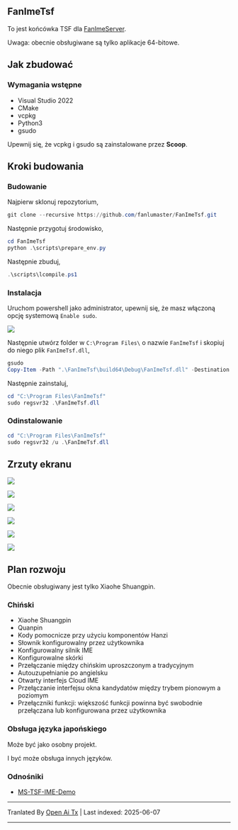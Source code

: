 ## FanImeTsf

To jest końcówka TSF dla [FanImeServer](https://github.com/fanlumaster/FanImeServer).

Uwaga: obecnie obsługiwane są tylko aplikacje 64-bitowe.

## Jak zbudować

### Wymagania wstępne

- Visual Studio 2022
- CMake
- vcpkg
- Python3
- gsudo

Upewnij się, że vcpkg i gsudo są zainstalowane przez **Scoop**.

## Kroki budowania

### Budowanie

Najpierw sklonuj repozytorium,

```powershell
git clone --recursive https://github.com/fanlumaster/FanImeTsf.git
```

Następnie przygotuj środowisko,

```powershell
cd FanImeTsf
python .\scripts\prepare_env.py
```

Następnie zbuduj,

```powershell
.\scripts\lcompile.ps1
```

### Instalacja

Uruchom powershell jako administrator, upewnij się, że masz włączoną opcję systemową `Enable sudo`.

![](https://i.postimg.cc/zJCn9Cnn/image.png)

Następnie utwórz folder w `C:\Program Files\` o nazwie `FanImeTsf` i skopiuj do niego plik `FanImeTsf.dll`,

```powershell
gsudo
Copy-Item -Path ".\FanImeTsf\build64\Debug\FanImeTsf.dll" -Destination "C:\Program Files\FanImeTsf"
```

Następnie zainstaluj,

```powershell
cd "C:\Program Files\FanImeTsf"
sudo regsvr32 .\FanImeTsf.dll
```

### Odinstalowanie

```powershell
cd "C:\Program Files\FanImeTsf"
sudo regsvr32 /u .\FanImeTsf.dll
```

## Zrzuty ekranu

![](https://i.postimg.cc/v8Bpx6Gf/image.png)

![](https://i.postimg.cc/ssBgtM5M/image.png)

![](https://i.postimg.cc/ryDqXH0B/image.png)

![](https://i.postimg.cc/2m9WJTgR/image.png)

![](https://i.postimg.cc/L96qQZT8/image.png)

![](https://i.postimg.cc/FNcz9QTv/image.png)

## Plan rozwoju

Obecnie obsługiwany jest tylko Xiaohe Shuangpin.

### Chiński

- Xiaohe Shuangpin
- Quanpin
- Kody pomocnicze przy użyciu komponentów Hanzi
- Słownik konfigurowalny przez użytkownika
- Konfigurowalny silnik IME
- Konfigurowalne skórki
- Przełączanie między chińskim uproszczonym a tradycyjnym
- Autouzupełnianie po angielsku
- Otwarty interfejs Cloud IME
- Przełączanie interfejsu okna kandydatów między trybem pionowym a poziomym
- Przełączniki funkcji: większość funkcji powinna być swobodnie przełączana lub konfigurowana przez użytkownika

### Obsługa języka japońskiego

Może być jako osobny projekt.

I być może obsługa innych języków.

### Odnośniki

- [MS-TSF-IME-Demo](https://github.com/microsoft/Windows-classic-samples/tree/main/Samples/IME/cpp/SampleIME)

---

Tranlated By [Open Ai Tx](https://github.com/OpenAiTx/OpenAiTx) | Last indexed: 2025-06-07

---